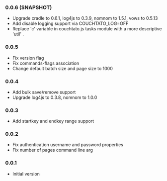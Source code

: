 ### 0.0.6 (SNAPSHOT)
* Upgrade cradle to 0.6.1, log4js to 0.3.9, nomnom to 1.5.1, vows to 0.5.13
* Add disable logging support via COUCHTATO_LOG=OFF
* Replace 'c' variable in couchtato.js tasks module with a more descriptive 'util' .

### 0.0.5
* Fix version flag
* Fix commands-flags association
* Change default batch size and page size to 1000

### 0.0.4
* Add bulk save/remove support
* Upgrade log4js to 0.3.8, nomnom to 1.0.0

### 0.0.3
* Add startkey and endkey range support

### 0.0.2
* Fix authentication username and password properties
* Fix number of pages command line arg

### 0.0.1
* Initial version

